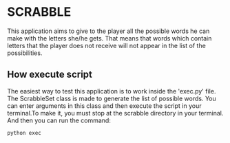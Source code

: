 # SCRABBLE

This application aims to give to the player all the possible words he can make with the letters she/he gets.
That means that words which contain letters that the player does not receive will not appear in the list of the possibilities.

## How execute script
The easiest way to test this application is to work inside the 'exec.py' file. The ScrabbleSet class is made to generate the 
list of possible words. You can enter arguments in this class and then execute the script in your terminal.To make it, you 
must stop at the scrabble directory in your terminal. And then you can run the command:  

```
python exec
```